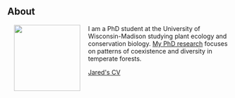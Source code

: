 ## About

<img style="padding: 0 15px; float: left;" src="https://jaredjbeck.github.io/images/IMG_1145.JPG"  align="left" width="150">

I am a PhD student at the University of Wisconsin-Madison studying plant ecology and conservation biology. [My PhD research](/coexistence.md) focuses on patterns of coexistence and diversity in temperate forests.

[Jared's CV]()
